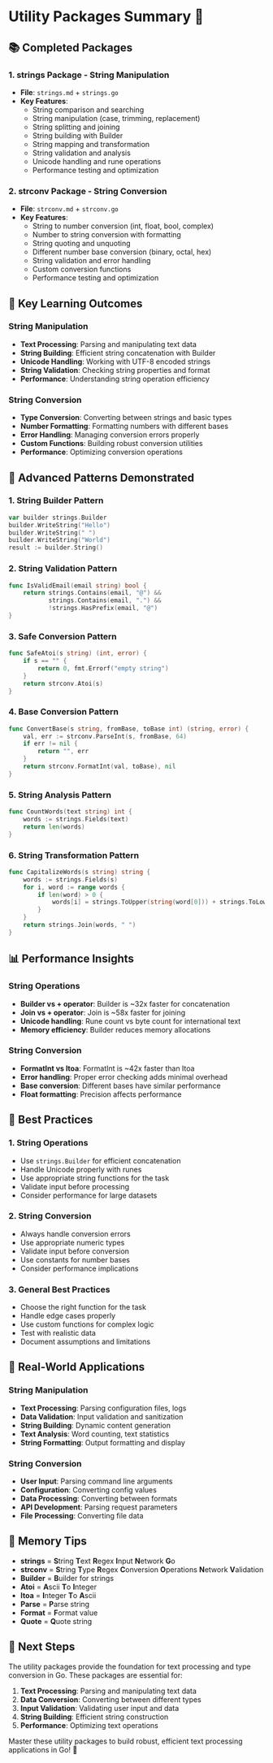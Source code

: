 # Utility Packages Summary 🔧

## 📚 Completed Packages

### 1. **strings Package** - String Manipulation
- **File**: `strings.md` + `strings.go`
- **Key Features**:
  - String comparison and searching
  - String manipulation (case, trimming, replacement)
  - String splitting and joining
  - String building with Builder
  - String mapping and transformation
  - String validation and analysis
  - Unicode handling and rune operations
  - Performance testing and optimization

### 2. **strconv Package** - String Conversion
- **File**: `strconv.md` + `strconv.go`
- **Key Features**:
  - String to number conversion (int, float, bool, complex)
  - Number to string conversion with formatting
  - String quoting and unquoting
  - Different number base conversion (binary, octal, hex)
  - String validation and error handling
  - Custom conversion functions
  - Performance testing and optimization

## 🎯 Key Learning Outcomes

### String Manipulation
- **Text Processing**: Parsing and manipulating text data
- **String Building**: Efficient string concatenation with Builder
- **Unicode Handling**: Working with UTF-8 encoded strings
- **String Validation**: Checking string properties and format
- **Performance**: Understanding string operation efficiency

### String Conversion
- **Type Conversion**: Converting between strings and basic types
- **Number Formatting**: Formatting numbers with different bases
- **Error Handling**: Managing conversion errors properly
- **Custom Functions**: Building robust conversion utilities
- **Performance**: Optimizing conversion operations

## 🚀 Advanced Patterns Demonstrated

### 1. **String Builder Pattern**
```go
var builder strings.Builder
builder.WriteString("Hello")
builder.WriteString(" ")
builder.WriteString("World")
result := builder.String()
```

### 2. **String Validation Pattern**
```go
func IsValidEmail(email string) bool {
    return strings.Contains(email, "@") && 
           strings.Contains(email, ".") &&
           !strings.HasPrefix(email, "@")
}
```

### 3. **Safe Conversion Pattern**
```go
func SafeAtoi(s string) (int, error) {
    if s == "" {
        return 0, fmt.Errorf("empty string")
    }
    return strconv.Atoi(s)
}
```

### 4. **Base Conversion Pattern**
```go
func ConvertBase(s string, fromBase, toBase int) (string, error) {
    val, err := strconv.ParseInt(s, fromBase, 64)
    if err != nil {
        return "", err
    }
    return strconv.FormatInt(val, toBase), nil
}
```

### 5. **String Analysis Pattern**
```go
func CountWords(text string) int {
    words := strings.Fields(text)
    return len(words)
}
```

### 6. **String Transformation Pattern**
```go
func CapitalizeWords(s string) string {
    words := strings.Fields(s)
    for i, word := range words {
        if len(word) > 0 {
            words[i] = strings.ToUpper(string(word[0])) + strings.ToLower(word[1:])
        }
    }
    return strings.Join(words, " ")
}
```

## 📊 Performance Insights

### String Operations
- **Builder vs + operator**: Builder is ~32x faster for concatenation
- **Join vs + operator**: Join is ~58x faster for joining
- **Unicode handling**: Rune count vs byte count for international text
- **Memory efficiency**: Builder reduces memory allocations

### String Conversion
- **FormatInt vs Itoa**: FormatInt is ~42x faster than Itoa
- **Error handling**: Proper error checking adds minimal overhead
- **Base conversion**: Different bases have similar performance
- **Float formatting**: Precision affects performance

## 🎯 Best Practices

### 1. **String Operations**
- Use `strings.Builder` for efficient concatenation
- Handle Unicode properly with runes
- Use appropriate string functions for the task
- Validate input before processing
- Consider performance for large datasets

### 2. **String Conversion**
- Always handle conversion errors
- Use appropriate numeric types
- Validate input before conversion
- Use constants for number bases
- Consider performance implications

### 3. **General Best Practices**
- Choose the right function for the task
- Handle edge cases properly
- Use custom functions for complex logic
- Test with realistic data
- Document assumptions and limitations

## 🔧 Real-World Applications

### String Manipulation
- **Text Processing**: Parsing configuration files, logs
- **Data Validation**: Input validation and sanitization
- **String Building**: Dynamic content generation
- **Text Analysis**: Word counting, text statistics
- **String Formatting**: Output formatting and display

### String Conversion
- **User Input**: Parsing command line arguments
- **Configuration**: Converting config values
- **Data Processing**: Converting between formats
- **API Development**: Parsing request parameters
- **File Processing**: Converting file data

## 🧠 Memory Tips

- **strings** = **S**tring **T**ext **R**egex **I**nput **N**etwork **G**o
- **strconv** = **S**tring **T**ype **R**egex **C**onversion **O**perations **N**etwork **V**alidation
- **Builder** = **B**uilder for strings
- **Atoi** = **A**scii **T**o **I**nteger
- **Itoa** = **I**nteger **T**o **A**scii
- **Parse** = **P**arse string
- **Format** = **F**ormat value
- **Quote** = **Q**uote string

## 🎉 Next Steps

The utility packages provide the foundation for text processing and type conversion in Go. These packages are essential for:

1. **Text Processing**: Parsing and manipulating text data
2. **Data Conversion**: Converting between different types
3. **Input Validation**: Validating user input and data
4. **String Building**: Efficient string construction
5. **Performance**: Optimizing text operations

Master these utility packages to build robust, efficient text processing applications in Go! 🚀
